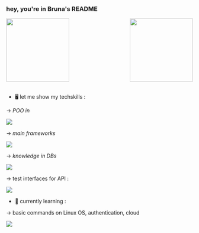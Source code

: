 <h3>hey, you're in Bruna's README </h3>

 <div>
  
  <img  height="170em" src="https://github-readme-stats.vercel.app/api?username=brunadevweb&show_icons=true&theme=aura&include_all_commits=true&count_private=true"/>
  <img align="right" height="170em" src="https://github-readme-stats.vercel.app/api/top-langs/?username=brunadevweb&layout=compact&langs_count=16&theme=aura"/>
</div>
<br>

- 🖥️ let me show my techskills :

-> <i>POO in </i> 

<a href="https://skillicons.dev">
    <img src="https://skillicons.dev/icons?i=java,javascript" />
  </a>

-> <i>main frameworks </i>

<a href="https://skillicons.dev">
    <img src="https://skillicons.dev/icons?i=spring,idea" />
  </a>
  
  -> <i>knowledge in DBs  </i>
  
  <a href="https://skillicons.dev">
    <img src="https://skillicons.dev/icons?i=mysql,postgres,mongodb" />
  </a>
  
  -> test interfaces for API :
  
   <a href="https://skillicons.dev">
    <img src="https://skillicons.dev/icons?i=postman" />
  </a>
  
  - 📝 currently learning :
  
  -> basic commands on Linux OS, authentication, cloud 
  
  <a href="https://skillicons.dev">
    <img src="https://skillicons.dev/icons?i=docker,aws" />
  </a>

 


  

